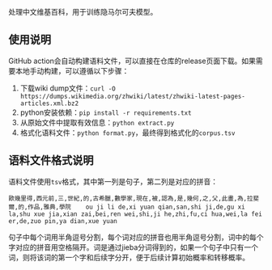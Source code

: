 处理中文维基百科，用于训练隐马尔可夫模型。

## 使用说明

GitHub action会自动构建语料文件，可以直接在仓库的release页面下载。如果需要本地手动构建，可以遵循以下步骤：

1. 下载wiki dump文件：`curl -O https://dumps.wikimedia.org/zhwiki/latest/zhwiki-latest-pages-articles.xml.bz2`
2. python安装依赖：`pip install -r requirements.txt`
3. 从原始文件中提取有效信息：`python extract.py`
4. 格式化语料文件：`python format.py`，最终得到格式化的`corpus.tsv`

## 语料文件格式说明

语料文件使用`tsv`格式，其中第一列是句子，第二列是对应的拼音：

```tsv
歐幾里得,西元前,三,世紀,的,古希臘,數學家,現在,被,認為,是,幾何,之,父,此畫,為,拉斐爾,的,作品,雅典,學院    ou ji li de,xi yuan qian,san,shi ji,de,gu xi la,shu xue jia,xian zai,bei,ren wei,shi,ji he,zhi,fu,ci hua,wei,la fei er,de,zuo pin,ya dian,xue yuan
```

句子中每个词用半角逗号分割，每个词对应的拼音也用半角逗号分割，词中的每个字对应的拼音用空格隔开。词是通过jieba分词得到的，如果一个句子中只有一个词，则将该词的第一个字和后续字分开，便于后续计算初始概率和转移概率。
